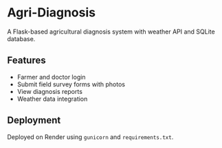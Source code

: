 # Agri-Diagnosis
A Flask-based agricultural diagnosis system with weather API and SQLite database.

## Features
- Farmer and doctor login
- Submit field survey forms with photos
- View diagnosis reports
- Weather data integration

## Deployment
Deployed on Render using `gunicorn` and `requirements.txt`.
